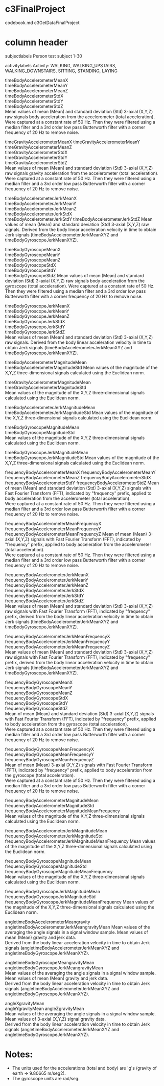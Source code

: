# c3FinalProject
codebook.md
c3GetDataFinalProject

column header
==============

subjectlabels
	Person test subject 1-30

activitylabels
	Activity: WALKING, WALKING_UPSTAIRS, WALKING_DOWNSTAIRS, SITTING, STANDING, LAYING

timeBodyAccelerometerMeanX                        
timeBodyAccelerometerMeanY                          
timeBodyAccelerometerMeanZ                           
timeBodyAccelerometerStdX                           
timeBodyAccelerometerStdY                            
timeBodyAccelerometerStdZ   
	Mean values of mean (Mean) and standard deviation (Std) 3-axial (X,Y,Z) raw signals body acceleration from the 
       	accelerometer (total acceleration).  Were captured at a constant rate of 50 Hz. Then they were filtered using 
	a median filter and a 3rd order low pass Butterworth filter with a corner frequency of 20 Hz to remove noise. 
                      
timeGravityAccelerometerMeanX
timeGravityAccelerometerMeanY                     
timeGravityAccelerometerMeanZ                        
timeGravityAccelerometerStdX   
timeGravityAccelerometerStdY                         
timeGravityAccelerometerStdZ  
        Mean values of mean (Mean) and standard deviation (Std) 3-axial (X,Y,Z) raw signals gravity acceleration from the 
       	accelerometer (total acceleration).  Were captured at a constant rate of 50 Hz. Then they were filtered using 
	a median filter and a 3rd order low pass Butterworth filter with a corner frequency of 20 Hz to remove noise. 
                  
timeBodyAccelerometerJerkMeanX                       
timeBodyAccelerometerJerkMeanY                      
timeBodyAccelerometerJerkMeanZ                       
timeBodyAccelerometerJerkStdX                       
timeBodyAccelerometerJerkStdY
timeBodyAccelerometerJerkStdZ
	Mean values of mean (Mean) and standard deviation (Std) 3-axial (X,Y,Z) raw signals.  Derived from the body linear 
	acceleration velocity in time to obtain Jerk signals (timeBodyAccelerometerJerkMeanXYZ and timeBodyGyroscopeJerkMeanXYZ). 
                      
timeBodyGyroscopeMeanX                             
timeBodyGyroscopeMeanY                              
timeBodyGyroscopeMeanZ                               
timeBodyGyroscopeStdX                              
timeBodyGyroscopeStdY                                
timeBodyGyroscopeStdZ
 	Mean values of mean (Mean) and standard deviation (Std) 3-axial (X,Y,Z) raw signals body acceleration from the 
       	gyroscope (total acceleration).  Were captured at a constant rate of 50 Hz. Then they were filtered using 
	a median filter and a 3rd order low pass Butterworth filter with a corner frequency of 20 Hz to remove noise. 
                                 
timeBodyGyroscopeJerkMeanX                           
timeBodyGyroscopeJerkMeanY                          
timeBodyGyroscopeJerkMeanZ                           
timeBodyGyroscopeJerkStdX                           
timeBodyGyroscopeJerkStdY                            
timeBodyGyroscopeJerkStdZ  
	Mean values of mean (Mean) and standard deviation (Std) 3-axial (X,Y,Z) raw signals.  Derived from the body linear 
	acceleration velocity in time to obtain Jerk signals (timeBodyAccelerometerJerkMeanXYZ and timeBodyGyroscopeJerkMeanXYZ). 
                  
timeBodyAccelerometerMagnitudeMean
timeBodyAccelerometerMagnitudeStd 
 	Mean values of the magnitude of the X,Y,Z three-dimensional signals calculated using the Euclidean norm.
               
timeGravityAccelerometerMagnitudeMean                
timeGravityAccelerometerMagnitudeStd     
        Mean values of the magnitude of the X,Y,Z three-dimensional signals calculated using the Euclidean norm.
           
timeBodyAccelerometerJerkMagnitudeMean               
timeBodyAccelerometerJerkMagnitudeStd
        Mean values of the magnitude of the X,Y,Z three-dimensional signals calculated using the Euclidean norm.
              
timeBodyGyroscopeMagnitudeMean                       
timeBodyGyroscopeMagnitudeStd         
 	Mean values of the magnitude of the X,Y,Z three-dimensional signals calculated using the Euclidean norm.
                     
timeBodyGyroscopeJerkMagnitudeMean
timeBodyGyroscopeJerkMagnitudeStd
       	Mean values of the magnitude of the X,Y,Z three-dimensional signals calculated using the Euclidean norm.
                    
frequencyBodyAccelerometerMeanX
frequencyBodyAccelerometerMeanY                     
frequencyBodyAccelerometerMeanZ 
frequencyBodyAccelerometerStdX                      
frequencyBodyAccelerometerStdY
frequencyBodyAccelerometerStdZ
 	Mean of mean (Mean) and standard deviation (Std) 3-axial (X,Y,Z) signals with Fast Fourier Transform (FFT),
	indicated by "frequency" prefix, applied to body acceleration from the accelerometer (total acceleration).  
	Were captured at a constant rate of 50 Hz. Then they were filtered using a median filter and a 3rd order 
	low pass Butterworth filter with a corner frequency of 20 Hz to remove noise. 
                                            
frequencyBodyAccelerometerMeanFrequencyX             
frequencyBodyAccelerometerMeanFrequencyY            
frequencyBodyAccelerometerMeanFrequencyZ
	Mean of mean (Mean) 3-axial (X,Y,Z) signals with Fast Fourier Transform (FFT),
	indicated by "frequency" prefix, applied to body acceleration from the accelerometer (total acceleration).  
	Were captured at a constant rate of 50 Hz. Then they were filtered using a median filter and a 3rd order 
	low pass Butterworth filter with a corner frequency of 20 Hz to remove noise. 
          
frequencyBodyAccelerometerJerkMeanX                
frequencyBodyAccelerometerJerkMeanY                
frequencyBodyAccelerometerJerkMeanZ
frequencyBodyAccelerometerJerkStdX                   
frequencyBodyAccelerometerJerkStdY                  
frequencyBodyAccelerometerJerkStdZ     
        Mean values of mean (Mean) and standard deviation (Std) 3-axial (X,Y,Z) raw signals with Fast Fourier Transform (FFT),
	indicated by "frequency" prefix, derived from the body linear acceleration velocity in time to obtain Jerk signals 
	(timeBodyAccelerometerJerkMeanXYZ and timeBodyGyroscopeJerkMeanXYZ). 
              
frequencyBodyAccelerometerJerkMeanFrequencyX        
frequencyBodyAccelerometerJerkMeanFrequencyY         
frequencyBodyAccelerometerJerkMeanFrequencyZ  
	Mean values of mean (Mean) and standard deviation (Std) 3-axial (X,Y,Z) raw signals with Fast Fourier Transform (FFT),
	indicated by "frequency" prefix, derived from the body linear acceleration velocity in time to obtain Jerk signals 
	(timeBodyAccelerometerJerkMeanXYZ and timeBodyGyroscopeJerkMeanXYZ).   

frequencyBodyGyroscopeMeanX                        
frequencyBodyGyroscopeMeanY                       
frequencyBodyGyroscopeMeanZ                         
frequencyBodyGyroscopeStdX                        
frequencyBodyGyroscopeStdY                         
frequencyBodyGyroscopeStdZ                         
	Mean of mean (Mean) and standard deviation (Std) 3-axial (X,Y,Z) signals with Fast Fourier Transform (FFT),
	indicated by "frequency" prefix, applied to body acceleration from the gyroscope (total acceleration).  
	Were captured at a constant rate of 50 Hz. Then they were filtered using a median filter and a 3rd order 
	low pass Butterworth filter with a corner frequency of 20 Hz to remove noise. 
         
frequencyBodyGyroscopeMeanFrequencyX                
frequencyBodyGyroscopeMeanFrequencyY               
frequencyBodyGyroscopeMeanFrequencyZ    
        Mean of mean (Mean) 3-axial (X,Y,Z) signals with Fast Fourier Transform (FFT),
	indicated by "frequency" prefix, applied to body acceleration from the gyroscope (total acceleration).  
	Were captured at a constant rate of 50 Hz. Then they were filtered using a median filter and a 3rd order 
	low pass Butterworth filter with a corner frequency of 20 Hz to remove noise. 
         
frequencyBodyAccelerometerMagnitudeMean          
frequencyBodyAccelerometerMagnitudeStd
frequencyBodyAccelerometerMagnitudeMeanFrequency  
 	Mean values of the magnitude of the X,Y,Z three-dimensional signals calculated using the Euclidean norm.
        
frequencyBodyAccelerometerJerkMagnitudeMean         
frequencyBodyAccelerometerJerkMagnitudeStd     
frequencyBodyAccelerometerJerkMagnitudeMeanFrequency
	Mean values of the magnitude of the X,Y,Z three-dimensional signals calculated using the Euclidean norm.
        
frequencyBodyGyroscopeMagnitudeMean          
frequencyBodyGyroscopeMagnitudeStd
frequencyBodyGyroscopeMagnitudeMeanFrequency       
	Mean values of the magnitude of the X,Y,Z three-dimensional signals calculated using the Euclidean norm.
        
frequencyBodyGyroscopeJerkMagnitudeMean
frequencyBodyGyroscopeJerkMagnitudeStd             
frequencyBodyGyroscopeJerkMagnitudeMeanFrequency
	Mean values of the magnitude of the X,Y,Z three-dimensional signals calculated using the Euclidean norm.
        
angletimeBodyAccelerometerMeangravity               
angletimeBodyAccelerometerJerkMeangravityMean
        Mean values of the averaging the angle signals in a signal window sample.  Mean values of mean (Mean) gravity and jerk data.  
	Derived from the body linear acceleration velocity in time to obtain Jerk signals (angletimeBodyAccelerometerJerkMeanXYZ 
	and angletimeBodyGyroscopeJerkMeanXYZ). 
        
angletimeBodyGyroscopeMeangravityMean               
angletimeBodyGyroscopeJerkMeangravityMean           
	Mean values of the averaging the angle signals in a signal window sample.  Mean values of mean (Mean) gravity and jerk data.  
	Derived from the body linear acceleration velocity in time to obtain Jerk signals (angletimeBodyAccelerometerJerkMeanXYZ 
	and angletimeBodyGyroscopeJerkMeanXYZ). 
        
angleXgravityMean                                   
angleYgravityMean
angleZgravityMean                                   
	Mean values of the averaging the angle signals in a signal window sample.  Mean values of 3-axial (X,Y,Z) signal gravity data.  
	Derived from the body linear acceleration velocity in time to obtain Jerk signals (angletimeBodyAccelerometerJerkMeanXYZ 
	and angletimeBodyGyroscopeJerkMeanXYZ). 
        


Notes: 
======
- The units used for the accelerations (total and body) are 'g's (gravity of earth -> 9.80665 m/seg2).
- The gyroscope units are rad/seg.